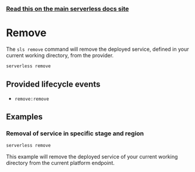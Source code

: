 <!--
title: Serverless Framework Commands - Apache OpenWhisk - Remove
menuText: Remove
menuOrder: 13
description: Remove a deployed Service and all of its Apache OpenWhisk Functions, Events and Resources
layout: Doc
-->

<!-- DOCS-SITE-LINK:START automatically generated  -->
### [Read this on the main serverless docs site](https://www.serverless.com/framework/docs/providers/openwhisk/cli-reference/remove)
<!-- DOCS-SITE-LINK:END -->

# Remove

The `sls remove` command will remove the deployed service, defined in your current working directory, from the provider.

```bash
serverless remove
```

## Provided lifecycle events
- `remove:remove`

## Examples

### Removal of service in specific stage and region

```bash
serverless remove 
```

This example will remove the deployed service of your current working directory from the current platform endpoint.
